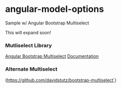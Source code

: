 # angular-model-options
Sample w/ Angular Bootstrap Multiselect

This will expand soon!

### Mutliselect Library

[Angular Bootstrap Multiselect](https://github.com/bentorfs/angular-bootstrap-multiselect)
[Documentation](https://github.com/bentorfs/angular-bootstrap-multiselect)

### Alternate Multiselect

(https://github.com/davidstutz/bootstrap-multiselect`)
